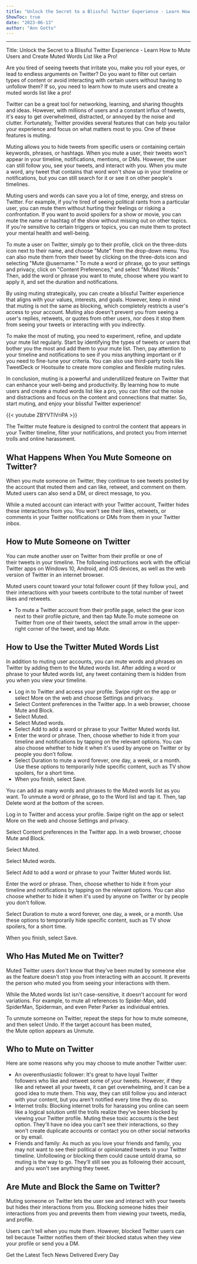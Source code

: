 ```yaml
---
title: "Unlock the Secret to a Blissful Twitter Experience - Learn How to Mute Users and Create Muted Words List like a Pro!"
ShowToc: true 
date: "2023-06-13"
author: "Ann Gotto"
---
```

*****
Title: Unlock the Secret to a Blissful Twitter Experience - Learn How to Mute Users and Create Muted Words List like a Pro!

Are you tired of seeing tweets that irritate you, make you roll your eyes, or lead to endless arguments on Twitter? Do you want to filter out certain types of content or avoid interacting with certain users without having to unfollow them? If so, you need to learn how to mute users and create a muted words list like a pro!

Twitter can be a great tool for networking, learning, and sharing thoughts and ideas. However, with millions of users and a constant influx of tweets, it's easy to get overwhelmed, distracted, or annoyed by the noise and clutter. Fortunately, Twitter provides several features that can help you tailor your experience and focus on what matters most to you. One of these features is muting.

Muting allows you to hide tweets from specific users or containing certain keywords, phrases, or hashtags. When you mute a user, their tweets won't appear in your timeline, notifications, mentions, or DMs. However, the user can still follow you, see your tweets, and interact with you. When you mute a word, any tweet that contains that word won't show up in your timeline or notifications, but you can still search for it or see it on other people's timelines.

Muting users and words can save you a lot of time, energy, and stress on Twitter. For example, if you're tired of seeing political rants from a particular user, you can mute them without hurting their feelings or risking a confrontation. If you want to avoid spoilers for a show or movie, you can mute the name or hashtag of the show without missing out on other topics. If you're sensitive to certain triggers or topics, you can mute them to protect your mental health and well-being.

To mute a user on Twitter, simply go to their profile, click on the three-dots icon next to their name, and choose "Mute" from the drop-down menu. You can also mute them from their tweet by clicking on the three-dots icon and selecting "Mute @username." To mute a word or phrase, go to your settings and privacy, click on "Content Preferences," and select "Muted Words." Then, add the word or phrase you want to mute, choose where you want to apply it, and set the duration and notifications.

By using muting strategically, you can create a blissful Twitter experience that aligns with your values, interests, and goals. However, keep in mind that muting is not the same as blocking, which completely restricts a user's access to your account. Muting also doesn't prevent you from seeing a user's replies, retweets, or quotes from other users, nor does it stop them from seeing your tweets or interacting with you indirectly.

To make the most of muting, you need to experiment, refine, and update your mute list regularly. Start by identifying the types of tweets or users that bother you the most and add them to your mute list. Then, pay attention to your timeline and notifications to see if you miss anything important or if you need to fine-tune your criteria. You can also use third-party tools like TweetDeck or Hootsuite to create more complex and flexible muting rules.

In conclusion, muting is a powerful and underutilized feature on Twitter that can enhance your well-being and productivity. By learning how to mute users and create a muted words list like a pro, you can filter out the noise and distractions and focus on the content and connections that matter. So, start muting, and enjoy your blissful Twitter experience!

{{< youtube ZBYVTIVriPA >}} 




The Twitter mute feature is designed to control the content that appears in your Twitter timeline, filter your notifications, and protect you from internet trolls and online harassment.

 
##   What Happens When You Mute Someone on Twitter?  
 

When you mute someone on Twitter, they continue to see tweets posted by the account that muted them and can like, retweet, and comment on them. Muted users can also send a DM, or direct message, to you.

 

While a muted account can interact with your Twitter account, Twitter hides these interactions from you. You won't see their likes, retweets, or comments in your Twitter notifications or DMs from them in your Twitter inbox.

 
##   How to Mute Someone on Twitter  
 

You can mute another user on Twitter from their profile or one of their tweets in your timeline. The following instructions work with the official Twitter apps on Windows 10, Android, and iOS devices, as well as the web version of Twitter in an internet browser.

 
Muted users count toward your total follower count (if they follow you), and their interactions with your tweets contribute to the total number of tweet likes and retweets.
 
- To mute a Twitter account from their profile page, select the gear icon next to their profile picture, and then tap Mute.To mute someone on Twitter from one of their tweets, select the small arrow in the upper-right corner of the tweet, and tap Mute.

 
##   How to Use the Twitter Muted Words List  
 

In addition to muting user accounts, you can mute words and phrases on Twitter by adding them to the Muted words list. After adding a word or phrase to your Muted words list, any tweet containing them is hidden from you when you view your timeline.

 
- Log in to Twitter and access your profile. Swipe right on the app or select More on the web and choose Settings and privacy.
 - Select Content preferences in the Twitter app. In a web browser, choose Mute and Block.
 - Select Muted.
 - Select Muted words.
 - Select Add to add a word or phrase to your Twitter Muted words list.
 - Enter the word or phrase. Then, choose whether to hide it from your timeline and notifications by tapping on the relevant options. You can also choose whether to hide it when it's used by anyone on Twitter or by people you don't follow.
 - Select Duration to mute a word forever, one day, a week, or a month. Use these options to temporarily hide specific content, such as TV show spoilers, for a short time.
 - When you finish, select Save.

 

You can add as many words and phrases to the Muted words list as you want. To unmute a word or phrase, go to the Word list and tap it. Then, tap Delete word at the bottom of the screen.

 

Log in to Twitter and access your profile. Swipe right on the app or select More on the web and choose Settings and privacy.

 

Select Content preferences in the Twitter app. In a web browser, choose Mute and Block.

 

Select Muted.

 

Select Muted words.

 

Select Add to add a word or phrase to your Twitter Muted words list.

 

Enter the word or phrase. Then, choose whether to hide it from your timeline and notifications by tapping on the relevant options. You can also choose whether to hide it when it's used by anyone on Twitter or by people you don't follow.

 
Select Duration to mute a word forever, one day, a week, or a month. Use these options to temporarily hide specific content, such as TV show spoilers, for a short time.
 

When you finish, select Save.

 
##   Who Has Muted Me on Twitter?  
 

Muted Twitter users don't know that they've been muted by someone else as the feature doesn't stop you from interacting with an account. It prevents the person who muted you from seeing your interactions with them.

 
While the Muted words list isn't case-sensitive, it doesn't account for word variations. For example, to mute all references to Spider-Man, add SpiderMan, Spiderman, and even Peter Parker as individual entries.
 
To unmute someone on Twitter, repeat the steps for how to mute someone, and then select Undo. If the target account has been muted, the Mute option appears as Unmute.
 
##   Who to Mute on Twitter  
 

Here are some reasons why you may choose to mute another Twitter user:

 
- An overenthusiastic follower: It's great to have loyal Twitter followers who like and retweet some of your tweets. However, if they like and retweet all your tweets, it can get overwhelming, and it can be a good idea to mute them. This way, they can still follow you and interact with your content, but you aren't notified every time they do so.
 - Internet trolls: Blocking internet trolls for harassing you online can seem like a logical solution until the trolls realize they've been blocked by viewing your Twitter profile. Muting these toxic accounts is the best option. They'll have no idea you can't see their interactions, so they won't create duplicate accounts or contact you on other social networks or by email.
 - Friends and family: As much as you love your friends and family, you may not want to see their political or opinionated tweets in your Twitter timeline. Unfollowing or blocking them could cause untold drama, so muting is the way to go. They'll still see you as following their account, and you won't see anything they tweet.

 
##   Are Mute and Block the Same on Twitter?  
 

Muting someone on Twitter lets the user see and interact with your tweets but hides their interactions from you. Blocking someone hides their interactions from you and prevents them from viewing your tweets, media, and profile.

 

Users can't tell when you mute them. However, blocked Twitter users can tell because Twitter notifies them of their blocked status when they view your profile or send you a DM.

 

Get the Latest Tech News Delivered Every Day




